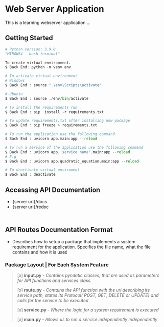 
# **Web Server Application**
This is a learning webserver application ...


## **Getting Started** <br>
```python
# Python version: 3.9.0
"MINGW64 - bash terminal"

To create virtual environment.
$ Back End: python -m venv env

# To activate virtual environment
# Windows 
$ Back End : source ".\env\Scripts\activate"

# Ubuntu 
$ Back End : source ./env/bin/activate

# To install the requirements run
$ Back End : pip  install -r requirements.txt

# To update requirements.txt after installing new package
$ Back End : pip freeze > requirements.txt

# To run the application use the following command
$ Back End : uvicorn app.main:app --reload

# To run a service of the application use the following command
$ Back End : uvicorn app.'service name'.main:app --reload
# E.g
$ Back End : uvicorn app.quadratic_equation.main:app --reload

# To deactivate virtual enviroment
$ Back End : deactivate
```

## **Accessing API Documentation** <br>
- {server url}/docs
- {server url}/redoc

## </br> **API Routes Documentation Format**
* Describes how to setup a package that implements a system requirement  for the application. Specifies the file name, what the file contains and how it is used</br>

### **Package Layout | For Each System Feature**
<blockquote>

[x] __input.py__ - *Contains pyndatic classes, that are used as parameters for API functions and services class.*
</br>

[x] __route.py__ - *Contains the API function with the url describing its service path, states its Protocol( POST, GET, DELETE or UPDATE) and calls for the service to be executed*
</br>

[x] __service.py__ - *Where the logic for a system requirement is executed*
</br>

[x] __main.py__ - *Allows us to run a service independently independently*</br>
</blockquote>